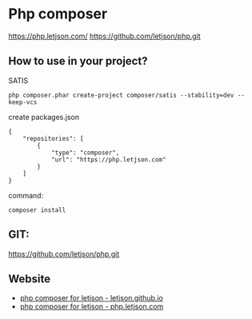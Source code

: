 # Php composer
https://php.letjson.com/
https://github.com/letjson/php.git

## How to use in your project?
SATIS

    php composer.phar create-project composer/satis --stability=dev --keep-vcs


create packages.json

    {
        "repositories": [
            {
                "type": "composer",
                "url": "https://php.letjson.com"
            }
        ]
    }

command:

    composer install

## GIT:
https://github.com/letjson/php.git

## Website
+ [php composer for letjson - letjson.github.io](https://letjson.github.io/php/)
+ [php composer for letjson - php.letjson.com](https://php.letjson.com)

